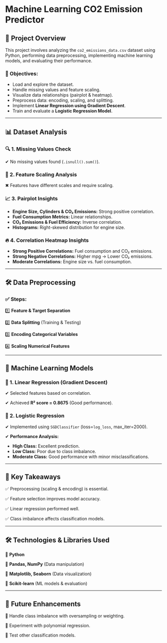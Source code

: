 # Machine Learning CO2 Emission Predictor

## 📖 Project Overview
This project involves analyzing the `co2_emissions_data.csv` dataset using Python, performing data preprocessing, implementing machine learning models, and evaluating their performance.

### 🎯 Objectives:
- Load and explore the dataset.
- Handle missing values and feature scaling.
- Visualize data relationships (pairplot & heatmap).
- Preprocess data: encoding, scaling, and splitting.
- Implement **Linear Regression using Gradient Descent**.
- Train and evaluate a **Logistic Regression Model**.

---

## 📊 Dataset Analysis
### 🔍 1. Missing Values Check
✔ No missing values found (`.isnull().sum()`).

### 📏 2. Feature Scaling Analysis
✖ Features have different scales and require scaling.

### 📈 3. Pairplot Insights
- **Engine Size, Cylinders & CO₂ Emissions:** Strong positive correlation.
- **Fuel Consumption Metrics:** Linear relationships.
- **CO₂ Emissions & Fuel Efficiency:** Inverse correlation.
- **Histograms:** Right-skewed distribution for engine size.

### 🔥 4. Correlation Heatmap Insights
- **Strong Positive Correlations:** Fuel consumption and CO₂ emissions.
- **Strong Negative Correlations:** Higher mpg → Lower CO₂ emissions.
- **Moderate Correlations:** Engine size vs. fuel consumption.

---

## 🛠 Data Preprocessing
### ✅ Steps:
1️⃣ **Feature & Target Separation**

2️⃣ **Data Splitting** (Training & Testing)

3️⃣ **Encoding Categorical Variables**

4️⃣ **Scaling Numerical Features**

---

## 🤖 Machine Learning Models
### 📌 1. **Linear Regression (Gradient Descent)**
✔ Selected features based on correlation.

✔ Achieved **R² score = 0.8675** (Good performance).

### 📌 2. **Logistic Regression**
✔ Implemented using `SGDClassifier` (loss=`log_loss`, max_iter=2000).

✔ **Performance Analysis:**
  - **High Class:** Excellent prediction.
  - **Low Class:** Poor due to class imbalance.
  - **Moderate Class:** Good performance with minor misclassifications.

---

## 🚀 Key Takeaways
✅ Preprocessing (scaling & encoding) is essential.

✅ Feature selection improves model accuracy.

✅ Linear regression performed well.

✅ Class imbalance affects classification models.

---

## 🛠 Technologies & Libraries Used
🔹 **Python**

🔹 **Pandas, NumPy** (Data manipulation)

🔹 **Matplotlib, Seaborn** (Data visualization)

🔹 **Scikit-learn** (ML models & evaluation)

---

## 🔮 Future Enhancements
🔹 Handle class imbalance with oversampling or weighting.

🔹 Experiment with polynomial regression.

🔹 Test other classification models.

